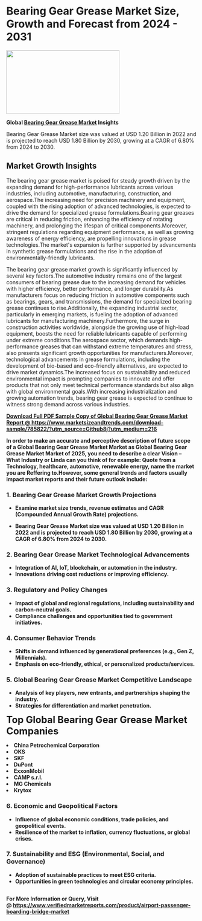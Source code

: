 <H1>Bearing Gear Grease Market Size, Growth and Forecast from 2024 - 2031</H1><img class="aligncenter size-medium wp-image-584254" src="https://thirdeyenews.in/wp-content/uploads/2024/09/Global-Market-Research-300x168.jpeg" alt="" width="300" height="168" /><p><strong>Global&nbsp;<a href="https://www.marketsizeandtrends.com/download-sample/785822/?utm_source=Github8j?utm_medium=216">Bearing Gear Grease Market</a> Insights</strong></p><p>Bearing Gear Grease Market size was valued at USD 1.20 Billion in 2022 and is projected to reach USD 1.80 Billion by 2030, growing at a CAGR of 6.80% from 2024 to 2030.</p><p><h2>Market Growth Insights</h2> <p>The bearing gear grease market is poised for steady growth driven by the expanding demand for high-performance lubricants across various industries, including automotive, manufacturing, construction, and aerospace.The increasing need for precision machinery and equipment, coupled with the rising adoption of advanced technologies, is expected to drive the demand for specialized grease formulations.Bearing gear greases are critical in reducing friction, enhancing the efficiency of rotating machinery, and prolonging the lifespan of critical components.Moreover, stringent regulations regarding equipment performance, as well as growing awareness of energy efficiency, are propelling innovations in grease technologies.The market's expansion is further supported by advancements in synthetic grease formulations and the rise in the adoption of environmentally-friendly lubricants.<strong><a href="#"></a></strong></p> <p>The bearing gear grease market growth is significantly influenced by several key factors.The automotive industry remains one of the largest consumers of bearing grease due to the increasing demand for vehicles with higher efficiency, better performance, and longer durability.As manufacturers focus on reducing friction in automotive components such as bearings, gears, and transmissions, the demand for specialized bearing grease continues to rise.Additionally, the expanding industrial sector, particularly in emerging markets, is fueling the adoption of advanced lubricants for manufacturing machinery.Furthermore, the surge in construction activities worldwide, alongside the growing use of high-load equipment, boosts the need for reliable lubricants capable of performing under extreme conditions.The aerospace sector, which demands high-performance greases that can withstand extreme temperatures and stress, also presents significant growth opportunities for manufacturers.Moreover, technological advancements in grease formulations, including the development of bio-based and eco-friendly alternatives, are expected to drive market dynamics.The increased focus on sustainability and reduced environmental impact is prompting companies to innovate and offer products that not only meet technical performance standards but also align with global environmental goals.With increasing industrialization and growing automation trends, bearing gear grease is expected to continue to witness strong demand across various industries.<strong><a href="#"></p><p><span class=""><strong>Download Full PDF Sample Copy of Global Bearing Gear Grease Market Report</strong> @ <a href="https://www.marketsizeandtrends.com/download-sample/785822/?utm_source=Github8j?utm_medium=216" target="_blank">https://www.marketsizeandtrends.com/download-sample/785822/?utm_source=Github8j?utm_medium=216</a></span></p><p>In order to make an accurate and perceptive description of future scope of a Global&nbsp;Bearing Gear Grease Market Market as Global&nbsp;Bearing Gear Grease Market Market of 2025, you need to describe a clear Vision &ndash; What Industry or Linda can you think of for example: Quote from a Technology, healthcare, automotive, renewable energy, name the market you are Reffering to.However, some general trends and factors usually impact market reports and their future outlook include:</p><h3>1.&nbsp;<strong>Bearing Gear Grease Market Growth Projections</strong></h3><ul><li>Examine market size trends, revenue estimates and CAGR (Compounded Annual Growth Rate) projections.</li><li><p>Bearing Gear Grease Market size was valued at USD 1.20 Billion in 2022 and is projected to reach USD 1.80 Billion by 2030, growing at a CAGR of 6.80% from 2024 to 2030.</p></li></ul><h3>2.&nbsp;<strong>Bearing Gear Grease Market Technological Advancements</strong></h3><ul><li>Integration of AI, IoT, blockchain, or automation in the industry.</li><li>Innovations driving cost reductions or improving efficiency.</li></ul><h3>3.&nbsp;<strong>Regulatory and Policy Changes</strong></h3><ul><li>Impact of global and regional regulations, including sustainability and carbon-neutral goals.</li><li>Compliance challenges and opportunities tied to government initiatives.</li></ul><h3>4.&nbsp;<strong>Consumer Behavior Trends</strong></h3><ul><li>Shifts in demand influenced by generational preferences (e.g., Gen Z, Millennials).</li><li>Emphasis on eco-friendly, ethical, or personalized products/services.</li></ul><h3>5.&nbsp;<strong>Global Bearing Gear Grease Market Competitive Landscape</strong></h3><ul><li>Analysis of key players, new entrants, and partnerships shaping the industry.</li><li>Strategies for differentiation and market penetration.</li></ul><p data-pm-slice="1 1 []"><span style="color: inherit; font-family: inherit; font-size: 25px;">Top Global Bearing Gear Grease Market Companies</span></p><div class="" data-test-id=""><p><li>China Petrochemical Corporation</li><li> OKS</li><li> SKF</li><li> DuPont</li><li> ExxonMobil</li><li> CAMP s.r.l.</li><li> MG Chemicals</li><li> Krytox</li></p></div><h3>6.&nbsp;<strong>Economic and Geopolitical Factors</strong></h3><ul><li>Influence of global economic conditions, trade policies, and geopolitical events.</li><li>Resilience of the market to inflation, currency fluctuations, or global crises.</li></ul><h3>7.&nbsp;<strong>Sustainability and ESG (Environmental, Social, and Governance)</strong></h3><ul><li>Adoption of sustainable practices to meet ESG criteria.</li><li>Opportunities in green technologies and circular economy principles.</li></ul><h2><strong style="font-size: 14px;">For More Information or Query, Visit @&nbsp;</strong><a style="background-color: #ffffff; font-size: 14px;" href="https://www.marketsizeandtrends.com/report/bearing-gear-grease-market/" target="_blank">https://www.verifiedmarketreports.com/product/airport-passenger-boarding-bridge-market</a></h2>